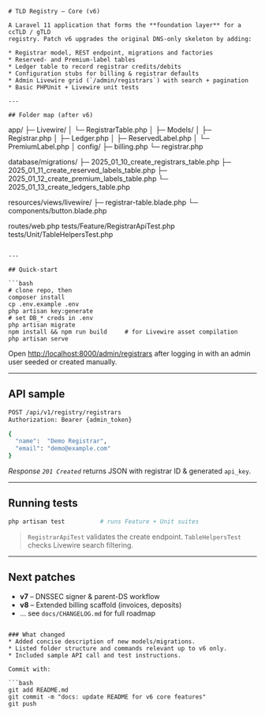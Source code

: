 ```
# TLD Registry – Core (v6)

A Laravel 11 application that forms the **foundation layer** for a ccTLD / gTLD
registry. Patch v6 upgrades the original DNS-only skeleton by adding:

* Registrar model, REST endpoint, migrations and factories  
* Reserved- and Premium-label tables  
* Ledger table to record registrar credits/debits  
* Configuration stubs for billing & registrar defaults  
* Admin Livewire grid (`/admin/registrars`) with search + pagination  
* Basic PHPUnit + Livewire unit tests

---

## Folder map (after v6)

````

app/
├─ Livewire/
│   └─ RegistrarTable.php
│
├─ Models/
│   ├─ Registrar.php
│   ├─ Ledger.php
│   ├─ ReservedLabel.php
│   └─ PremiumLabel.php
│
config/
├─ billing.php
└─ registrar.php

database/migrations/
├─ 2025\_01\_10\_create\_registrars\_table.php
├─ 2025\_01\_11\_create\_reserved\_labels\_table.php
├─ 2025\_01\_12\_create\_premium\_labels\_table.php
└─ 2025\_01\_13\_create\_ledgers\_table.php

resources/views/livewire/
├─ registrar-table.blade.php
└─ components/button.blade.php

routes/web.php
tests/Feature/RegistrarApiTest.php
tests/Unit/TableHelpersTest.php

````

---

## Quick-start

```bash
# clone repo, then
composer install
cp .env.example .env
php artisan key:generate
# set DB_* creds in .env
php artisan migrate
npm install && npm run build     # for Livewire asset compilation
php artisan serve
````

Open [http://localhost:8000/admin/registrars](http://localhost:8000/admin/registrars) after logging in with an admin
user seeded or created manually.

---

## API sample

```bash
POST /api/v1/registry/registrars
Authorization: Bearer {admin_token}

{
  "name":  "Demo Registrar",
  "email": "demo@example.com"
}
```

*Response `201 Created`* returns JSON with registrar ID & generated `api_key`.

---

## Running tests

```bash
php artisan test          # runs Feature + Unit suites
```

> `RegistrarApiTest` validates the create endpoint.
> `TableHelpersTest` checks Livewire search filtering.

---

## Next patches

* **v7** – DNSSEC signer & parent-DS workflow
* **v8** – Extended billing scaffold (invoices, deposits)
* … see `docs/CHANGELOG.md` for full roadmap

````

### What changed
* Added concise description of new models/migrations.
* Listed folder structure and commands relevant up to v6 only.
* Included sample API call and test instructions.

Commit with:

```bash
git add README.md
git commit -m "docs: update README for v6 core features"
git push
````
